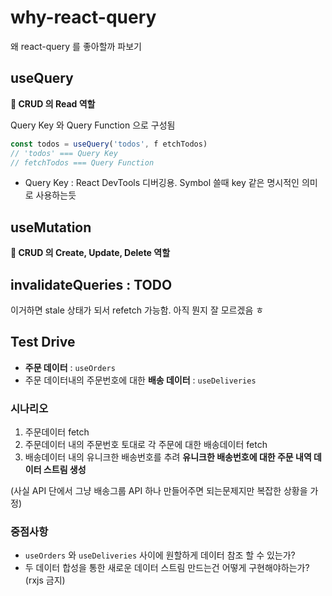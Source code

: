 # why-react-query
왜 react-query 를 좋아할까 파보기

## useQuery

**📌 CRUD 의 Read 역할**

Query Key 와 Query Function 으로 구성됨

```ts
const todos = useQuery('todos', f etchTodos) 
// 'todos' === Query Key
// fetchTodos === Query Function
```

* Query Key : React DevTools 디버깅용. Symbol 쓸때 key 같은 명시적인 의미로 사용하는듯

## useMutation

**📌 CRUD 의 Create, Update, Delete 역할**

## invalidateQueries : TODO

이거하면 stale 상태가 되서 refetch 가능함. 아직 뭔지 잘 모르겠음 ㅎ


## Test Drive

* **주문 데이터** : `useOrders`
* 주문 데이터내의 주문번호에 대한 **배송 데이터** : `useDeliveries`

### 시나리오

1. 주문데이터 fetch
2. 주문데이터 내의 주문번호 토대로 각 주문에 대한 배송데이터 fetch
3. 배송데이터 내의 유니크한 배송번호를 추려 **유니크한 배송번호에 대한 주문 내역 데이터 스트림 생성**

(사실 API 단에서 그냥 배송그룹 API 하나 만들어주면 되는문제지만 복잡한 상황을 가정)

### 중점사항

* `useOrders` 와 `useDeliveries` 사이에 원할하게 데이터 참조 할 수 있는가?
* 두 데이터 합성을 통한 새로운 데이터 스트림 만드는건 어떻게 구현해야하는가? (rxjs 금지)
